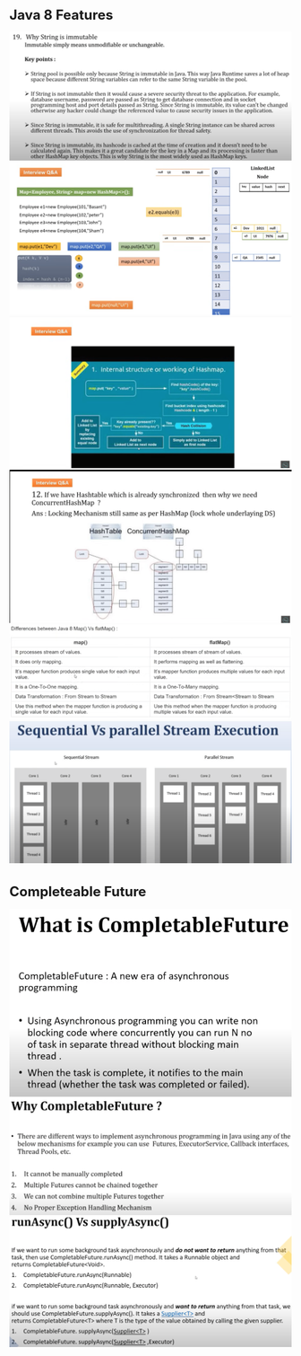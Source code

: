 <h1 style="font-size: 24px;">Java 8 Features</h1>

![StringImmutable.png](src%2Fmain%2Fjava%2Fcom%2Fresources%2Fimages%2FStringImmutable.png)
![HashMapInternal.png](src%2Fmain%2Fjava%2Fcom%2Fresources%2Fimages%2FHashMapInternal.png)
![HashMapInternalWorking.png](src%2Fmain%2Fjava%2Fcom%2Fresources%2Fimages%2FHashMapInternalWorking.png)
![HashTableVsConcurrentHashMap.png](src%2Fmain%2Fjava%2Fcom%2Fresources%2Fimages%2FHashTableVsConcurrentHashMap.png)
![MapVsFlatMap.png](src%2Fmain%2Fjava%2Fcom%2Fresources%2Fimages%2FMapVsFlatMap.png)
![SequentialVsParallelStream.png](src%2Fmain%2Fjava%2Fcom%2Fresources%2Fimages%2FSequentialVsParallelStream.png)

<h1 style="font-size: 24px;">Completeable Future</h1>

![WhatIsCompleteableFuture.png](src%2Fmain%2Fjava%2Fcom%2Fresources%2Fimages%2FWhatIsCompleteableFuture.png)
![WhyCompleteableFuture.png](src%2Fmain%2Fjava%2Fcom%2Fresources%2Fimages%2FWhyCompleteableFuture.png)
![runAsyncVsSupplyAsync.png](src%2Fmain%2Fjava%2Fcom%2Fresources%2Fimages%2FrunAsyncVsSupplyAsync.png)